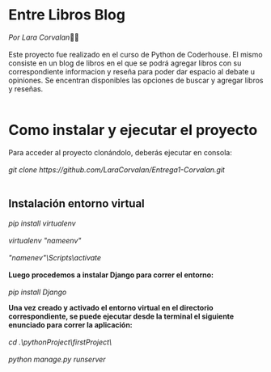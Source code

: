 <h1>Entre Libros Blog</h1>
<i>Por Lara Corvalan</i>👋✨
<br></br>
Este proyecto fue realizado en el curso de Python de Coderhouse. El mismo consiste en un blog de libros en el que se podrá agregar 
libros con su correspondiente informacion y reseña para poder dar espacio al debate u opiniones. Se encentran disponibles las opciones de buscar y agregar libros y reseñas.
<br></br>
<h1>Como instalar y ejecutar el proyecto</h1>
Para acceder al proyecto clonándolo, deberás ejecutar en consola:
<br></br>
<i>git clone https://github.com/LaraCorvalan/Entrega1-Corvalan.git</i>
<br></br>
<h2>Instalación entorno virtual</h2>

<i>pip install virtualenv</i>
<br></br>
<i>virtualenv "nameenv"</i>
<br></br>
<i>"namenev"\Scripts\activate</i>
<br></br>
<b>Luego procedemos a instalar Django para correr el entorno:</b>
<br></br>
<i>pip install Django</i>

<b>Una vez creado y activado el entorno virtual en el directorio correspondiente, se puede ejecutar desde la terminal el siguiente enunciado para correr la aplicación:</b>
<br></br>
<i>cd .\pythonProject\firstProject\ <i>
<br></br>
<i> python manage.py runserver</i>
